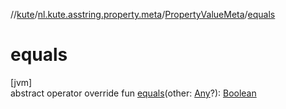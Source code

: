 //[kute](../../../index.md)/[nl.kute.asstring.property.meta](../index.md)/[PropertyValueMeta](index.md)/[equals](equals.md)

# equals

[jvm]\
abstract operator override fun [equals](equals.md)(other: [Any](https://kotlinlang.org/api/latest/jvm/stdlib/kotlin/-any/index.html)?): [Boolean](https://kotlinlang.org/api/latest/jvm/stdlib/kotlin/-boolean/index.html)

